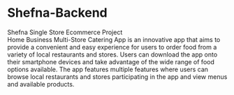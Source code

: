 # Shefna-Backend

Shefna Single Store Ecommerce Project <br>
Home Business Multi-Store Catering App is an innovative app that aims to provide a convenient and easy experience for users to order food from a variety of local restaurants and stores. Users can download the app onto their smartphone devices and take advantage of the wide range of food options available.
The app features multiple features where users can browse local restaurants and stores participating in the app and view menus and available products.
